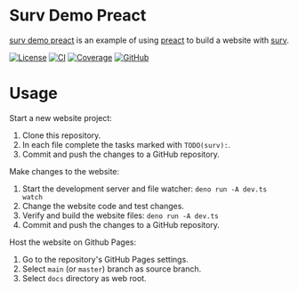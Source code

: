 <!-- TODO: Write documentation for your website. -->

# Surv Demo Preact

[surv demo preact] is an example of using [preact] to build a website with [surv].

[![License][license badge]][license] [![CI][ci badge]][ci]
[![Coverage][coverage badge]][coverage] [![GitHub][github badge]][github]

# Usage

Start a new website project:

1. Clone this repository.
2. In each file complete the tasks marked with `TODO(surv):`.
3. Commit and push the changes to a GitHub repository.

Make changes to the website:

1. Start the development server and file watcher: `deno run -A dev.ts watch`
2. Change the website code and test changes.
3. Verify and build the website files: `deno run -A dev.ts`
4. Commit and push the changes to a GitHub repository.

Host the website on Github Pages:

1. Go to the repository's GitHub Pages settings.
2. Select `main` (or `master`) branch as source branch.
3. Select `docs` directory as web root.

[surv demo preact]: #
[surv]: https://deno.land/x/surv
[preact]: preactjs.com/

<!-- TODO(surv): Replace `eibens` with GitHub username.
<!-- TODO(surv): Replace `surv_demo_preact` with the repository name. -->

<!-- license -->

[license]: LICENSE
[license badge]: https://img.shields.io/badge/MIT-informational?&label=license

<!-- build -->

[ci]: https://github.com/eibens/surv_demo_preact/actions/workflows/ci.yml
[ci badge]: https://github.com/eibens/surv_demo_preact/actions/workflows/ci.yml/badge.svg

<!-- coverage -->

[coverage]: https://codecov.io/gh/eibens/surv_demo_preact
[coverage badge]: https://img.shields.io/codecov/c/github/eibens/surv_demo_preact?logo=codecov&label

<!-- github -->

[github]: https://github.com/eibens/surv_demo_preact
[github pages]: https://eibens.github.io/surv_demo_preact
[github badge]: https://img.shields.io/github/v/tag/eibens/surv_demo_preact?label&logo=github
